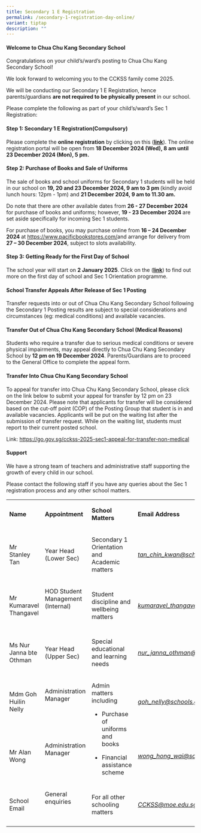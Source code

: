 ```yaml
---
title: Secondary 1 E Registration
permalink: /secondary-1-registration-day-online/
variant: tiptap
description: ""
---
```

<h4><strong>Welcome to Chua Chu Kang Secondary School</strong></h4>
<p>Congratulations on your child’s/ward’s posting to Chua Chu Kang Secondary
School!</p>
<p>We look forward to welcoming you to the CCKSS family come 2025.</p>
<p>We will be conducting our Secondary 1 E Registration, hence parents/guardians <strong>are not required to be physically present</strong> in
our school.</p>
<p>Please complete the following as part of your child’s/ward’s Sec 1 Registration:</p>
<p></p>
<h4>Step 1: Secondary 1 E Registration(Compulsory)</h4>
<p>Please complete the <strong>online registration</strong> by clicking on
this (<strong><a href="https://go.gov.sg/cckss-2025-sec1-e-registration-form" rel="noopener nofollow" target="_blank">link</a></strong>).
The online registration portal will be open from <strong>18 December 2024 (Wed), 8 am until 23 December 2024 (Mon), 5 pm.</strong>
</p>
<h4>Step 2: Purchase of Books and Sale of Uniforms</h4>
<p>The sale of books and school uniforms for Secondary 1 students will be
held in our school on <strong>19, 20 and 23 December 2024, 9 am to 3 pm </strong>(kindly
avoid lunch hours: 12pm - 1pm) and <strong>21 December 2024, 9 am to 11.30 am.</strong>
</p>
<p>Do note that there are other available dates from <strong>26 - 27 December 2024 </strong>for
purchase of books and uniforms; however, <strong>19 - 23 December 2024 </strong>are
set aside specifically for incoming Sec 1 students.</p>
<p>For purchase of books, you may purchase online from <strong>16 – 24 December 2024 </strong>at
<a href="https://www.pacificbookstores.com/" rel="noopener noreferrer nofollow" target="_blank">https://www.pacificbookstores.com/</a>and arrange for delivery from <strong>27 – 30 December 2024</strong>,
subject to slots availability.</p>
<h4>Step 3: Getting Ready for the First Day of School</h4>
<p>The school year will start on <strong>2 January 2025</strong>. Click on
the (<strong><a href="/first-day-of-school/" rel="noopener nofollow" target="_blank">link</a></strong>)
to find out more on the first day of school and Sec 1 Orientation programme.</p>
<h4>School Transfer Appeals After Release of Sec 1 Posting</h4>
<p>Transfer requests into or out of Chua Chu Kang Secondary School following
the Secondary 1 Posting results are subject to special considerations and
circumstances (eg: medical conditions) and available vacancies.</p>
<p></p>
<h4>Transfer Out of Chua Chu Kang Secondary School (Medical Reasons)</h4>
<p>Students who require a transfer due to serious medical conditions or severe
physical impairments, may appeal directly to Chua Chu Kang Secondary School
by <strong>12 pm on 19 December 2024</strong>. Parents/Guardians are to
proceed to the General Office to complete the appeal form.</p>
<h4>Transfer Into Chua Chu Kang Secondary School</h4>
<p>To appeal for transfer into Chua Chu Kang Secondary School, please click
on the link below to submit your appeal for transfer by 12 pm on 23 December
2024. Please note that applicants for transfer will be considered based
on the cut-off point (COP) of the Posting Group that student is in and
available vacancies. Applicants will be put on the waiting list after the
submission of transfer request. While on the waiting list, students must
report to their current posted school.</p>
<p>Link: <a href="https://go.gov.sg/cckss-2025-sec1-appeal-for-transfer-non-medical" rel="noopener nofollow" target="_blank">https://go.gov.sg/cckss-2025-sec1-appeal-for-transfer-non-medical</a>
</p>
<h4>Support</h4>
<p>We have a strong team of teachers and administrative staff supporting
the growth of every child in our school.</p>
<p>Please contact the following staff if you have any queries about the Sec
1 registration process and any other school matters.</p>
<p></p>
<p></p>
<table style="minWidth: 100px">
<colgroup>
<col>
<col>
<col>
<col>
</colgroup>
<tbody>
<tr>
<td rowspan="1" colspan="1">
<p><strong>Name</strong>
</p>
</td>
<td rowspan="1" colspan="1">
<p><strong>Appointment</strong>
</p>
</td>
<td rowspan="1" colspan="1">
<p><strong>School Matters</strong>
</p>
</td>
<td rowspan="1" colspan="1">
<p><strong>Email Address</strong>
</p>
</td>
</tr>
<tr>
<td rowspan="1" colspan="1">
<p>Mr Stanley Tan&nbsp;</p>
</td>
<td rowspan="1" colspan="1">
<p>Year Head (Lower Sec)</p>
</td>
<td rowspan="1" colspan="1">
<p>Secondary 1 Orientation and Academic matters</p>
</td>
<td rowspan="1" colspan="1">
<p><em><a href="mailto: tan_chin_kwan@schools.gov.sg" rel="noopener noreferrer nofollow" target="_blank">tan_chin_kwan@schools.gov.sg</a></em>
</p>
</td>
</tr>
<tr>
<td rowspan="1" colspan="1">
<p>Mr Kumaravel Thangavel</p>
</td>
<td rowspan="1" colspan="1">
<p>HOD Student Management (Internal)</p>
<p>&nbsp;</p>
</td>
<td rowspan="1" colspan="1">
<p>Student discipline and wellbeing matters</p>
</td>
<td rowspan="1" colspan="1">
<p><em><a href="mailto: kumaravel_thangavel@schools.gov.sg" rel="noopener noreferrer nofollow" target="_blank">kumaravel_thangavel@schools.gov.sg</a></em>
</p>
</td>
</tr>
<tr>
<td rowspan="1" colspan="1">
<p>Ms Nur Janna bte Othman</p>
</td>
<td rowspan="1" colspan="1">
<p>Year Head (Upper Sec)</p>
</td>
<td rowspan="1" colspan="1">
<p>Special educational and learning needs</p>
</td>
<td rowspan="1" colspan="1">
<p><em><a href="mailto: nur_janna_othman@schools.gov.sg" rel="noopener noreferrer nofollow" target="_blank">nur_janna_othman@schools.gov.sg</a></em>
</p>
</td>
</tr>
<tr>
<td rowspan="1" colspan="1">
<p>Mdm Goh Huilin Nelly&nbsp;</p>
</td>
<td rowspan="1" colspan="1">
<p>Administration Manager&nbsp;</p>
<p>&nbsp;</p>
</td>
<td rowspan="2" colspan="1">
<p>Admin matters including</p>
<ul data-tight="true" class="tight">
<li>
<p>Purchase of uniforms and books&nbsp;</p>
</li>
<li>
<p>Financial assistance scheme</p>
</li>
</ul>
</td>
<td rowspan="1" colspan="1">
<p><em><a href="mailto: goh_nelly@schools.gov.sg" rel="noopener noreferrer nofollow" target="_blank">goh_nelly@schools.gov.sg</a></em>
</p>
</td>
</tr>
<tr>
<td rowspan="1" colspan="1">
<p>Mr Alan Wong</p>
</td>
<td rowspan="1" colspan="1">
<p>Administration Manager&nbsp;</p>
<p>&nbsp;</p>
</td>
<td rowspan="1" colspan="1">
<p><em><a href="mailto: wong_hong_wai@schools.gov.sg" rel="noopener noreferrer nofollow" target="_blank">wong_hong_wai@schools.gov.sg</a></em>
</p>
</td>
</tr>
<tr>
<td rowspan="1" colspan="1">
<p>School Email</p>
</td>
<td rowspan="1" colspan="1">
<p>General enquiries</p>
<p>&nbsp;</p>
</td>
<td rowspan="1" colspan="1">
<p>For all other schooling matters</p>
</td>
<td rowspan="1" colspan="1">
<p><em><a href="mailto: CCKSS@moe.edu.sg" rel="noopener noreferrer nofollow" target="_blank">CCKSS@moe.edu.sg</a></em>
</p>
</td>
</tr>
</tbody>
</table>
<p>&nbsp;</p>